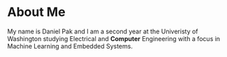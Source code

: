 # About Me

My name is Daniel Pak and I am a second year at the Univeristy of Washington studying Electrical and **Computer** Engineering with a focus in Machine Learning and Embedded Systems. 
